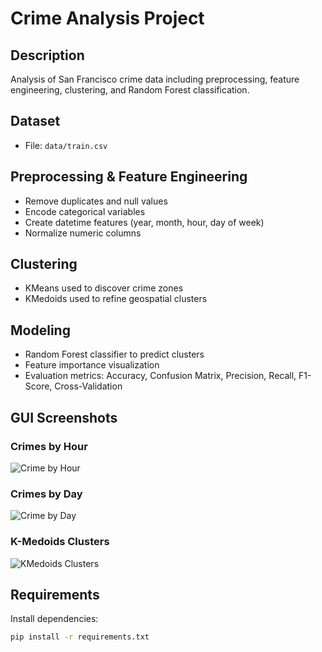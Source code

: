 # Crime Analysis Project

## Description
Analysis of San Francisco crime data including preprocessing, feature engineering, clustering, and Random Forest classification.

## Dataset
- File: `data/train.csv`

## Preprocessing & Feature Engineering
- Remove duplicates and null values
- Encode categorical variables
- Create datetime features (year, month, hour, day of week)
- Normalize numeric columns

## Clustering
- KMeans used to discover crime zones
- KMedoids used to refine geospatial clusters

## Modeling
- Random Forest classifier to predict clusters
- Feature importance visualization
- Evaluation metrics: Accuracy, Confusion Matrix, Precision, Recall, F1-Score, Cross-Validation

## GUI Screenshots
### Crimes by Hour
![Crime by Hour](images/crime_by_hour.png)
### Crimes by Day
![Crime by Day](images/crime_by_day.png)
### K-Medoids Clusters
![KMedoids Clusters](images/kmedoids_clusters.png)

## Requirements
Install dependencies:
```bash
pip install -r requirements.txt
